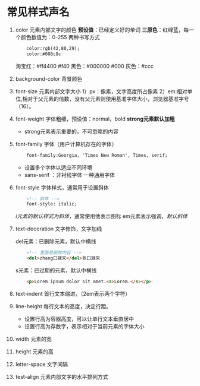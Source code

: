 # 常见样式声名
1. color
    元素内部文字的颜色
    **预设值**：已经定义好的单词
    **三原色**：红绿蓝，每一个颜色数值为：0-255
    两种书写方式
    ```html
        color:rgb(42,80,29);
        color:#008c8c
    ```
    淘宝红：#ff4400 #f40
    黑色：#000000 #000
    灰色：#ccc

2. background-color
    背景颜色

3. font-size
    元素内部文字大小
    1）px：像素，文字高度所占像素
    2）em:相对单位,相对于父元素的倍数，没有父元素则使用基准字体大小，浏览器基准字号（16）。

4. font-weight
    字体粗细，预设值：normal，bold
    **strong元素默认加粗**
    - strong元素表示重要的，不可忽略的内容

5. font-family
    字体（用户计算机存在的字体）
    ```html
        font-family:Georgia, 'Times New Roman', Times, serif;
    ```

    
    - 设置多个字体以适应不同环境
    - sans-serif ：非衬线字体 一种通用字体

6. font-style
    字体样式，通常用于设置斜体
    ```html
        <!-- 斜体 -->
        font-style: italic;
    ```

    *i元素的默认样式为斜体*，通常使用他表示图标
    em元素表示强调，*默认斜体*

7. text-decoration
    文字修饰，文字加线
    
    del元素：已删除元素，默认中横线
    ```html
        <!-- 里面是删除内容 -->
        <del>zhang口就来</del>张口就来
    ```
    s元素：已过期的元素，默认中横线
    ```html
        <p>Lorem ipsum dolor sit amet.<s>Lorem.</s></p>
    ```

8. text-indent
    首行文本缩进，（2em表示两个字符）

9. line-height
    每行文本的高度，决定行距。
    - 设置行高为容器高度，可以让单行文本垂直居中
    - 设置行高为存数字，表示相对于当前元素的字体大小

10. width
    元素的宽

11. height
    元素的高

12. letter-space
    文字间隔

13. test-align
    元素内部文字的水平排列方式
    